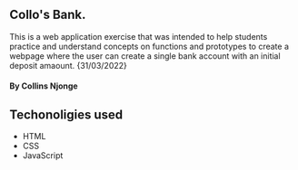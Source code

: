 ## Collo's Bank.
This is a web application exercise that was intended to help students practice and understand concepts on functions and prototypes to create a webpage where the user can create a single bank account  with an initial deposit amaount.  {31/03/2022}
#### By **Collins Njonge**
## Techonoligies used
* HTML
* CSS
* JavaScript